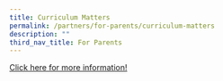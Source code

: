 ```yaml
---
title: Curriculum Matters
permalink: /partners/for-parents/curriculum-matters
description: ""
third_nav_title: For Parents
---
```

[Click here for more information!](https://staging.d27rdzq3nz64km.amplifyapp.com/partners/for-parents/curriculum-matters/curriculum-briefing-slides)